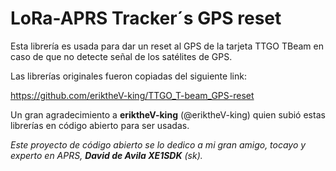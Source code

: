 # LoRa-APRS Tracker´s GPS reset
Esta librería es usada para dar un reset al GPS de la tarjeta TTGO TBeam en caso de que no detecte señal de los satélites de GPS.


Las librerías originales fueron copiadas del siguiente link:

https://github.com/eriktheV-king/TTGO_T-beam_GPS-reset

Un gran agradecimiento a **eriktheV-king** (@eriktheV-king) quien subió estas librerías en código abierto para ser usadas.

_Este proyecto de código abierto se lo dedico a mi gran amigo, tocayo y experto en APRS, **David de Avila XE1SDK** (sk)._
